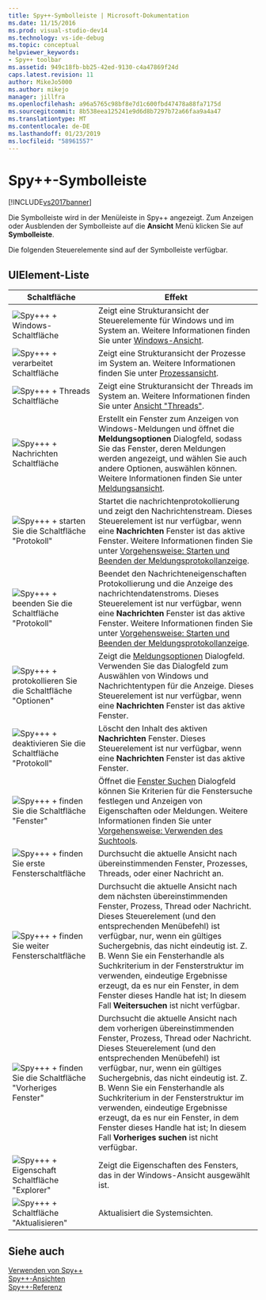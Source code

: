 ```yaml
---
title: Spy++-Symbolleiste | Microsoft-Dokumentation
ms.date: 11/15/2016
ms.prod: visual-studio-dev14
ms.technology: vs-ide-debug
ms.topic: conceptual
helpviewer_keywords:
- Spy++ toolbar
ms.assetid: 949c18fb-bb25-42ed-9130-c4a47869f24d
caps.latest.revision: 11
author: MikeJo5000
ms.author: mikejo
manager: jillfra
ms.openlocfilehash: a96a5765c98bf8e7d1c600fbd47478a88fa7175d
ms.sourcegitcommit: 8b538eea125241e9d6d8b7297b72a66faa9a4a47
ms.translationtype: MT
ms.contentlocale: de-DE
ms.lasthandoff: 01/23/2019
ms.locfileid: "58961557"
---
```

# <a name="spy-toolbar"></a>Spy++-Symbolleiste
[!INCLUDE[vs2017banner](../includes/vs2017banner.md)]

Die Symbolleiste wird in der Menüleiste in Spy++ angezeigt. Zum Anzeigen oder Ausblenden der Symbolleiste auf die **Ansicht** Menü klicken Sie auf **Symbolleiste**.  
  
 Die folgenden Steuerelemente sind auf der Symbolleiste verfügbar.  
  
## <a name="uielement-list"></a>UIElement-Liste  
  
|Schaltfläche|Effekt|  
|------------|------------|  
|![Spy++&#43; &#43; Windows-Schaltfläche](../debugger/media/icon-spy-windows.gif "Icon_Spy ++ _Windows")|Zeigt eine Strukturansicht der Steuerelemente für Windows und im System an. Weitere Informationen finden Sie unter [Windows-Ansicht](../debugger/windows-view.md).|  
|![Spy++&#43; &#43; verarbeitet Schaltfläche](../debugger/media/icon-spy-processes.gif "Icon_Spy ++ _Processes")|Zeigt eine Strukturansicht der Prozesse im System an. Weitere Informationen finden Sie unter [Prozessansicht](../debugger/processes-view.md).|  
|![Spy++&#43; &#43; Threads Schaltfläche](../debugger/media/icon-spy-threads.gif "Icon_Spy ++ _Threads")|Zeigt eine Strukturansicht der Threads im System an. Weitere Informationen finden Sie unter [Ansicht "Threads"](../debugger/threads-view.md).|  
|![Spy++&#43; &#43; Nachrichten Schaltfläche](../debugger/media/icon-spy-messages.gif "Icon_Spy ++ _Messages")|Erstellt ein Fenster zum Anzeigen von Windows-Meldungen und öffnet die **Meldungsoptionen** Dialogfeld, sodass Sie das Fenster, deren Meldungen werden angezeigt, und wählen Sie auch andere Optionen, auswählen können. Weitere Informationen finden Sie unter [Meldungsansicht](../debugger/messages-view.md).|  
|![Spy++&#43; &#43; starten Sie die Schaltfläche "Protokoll"](../debugger/media/icon-spy-startlog.gif "Icon_Spy ++ _StartLog")|Startet die nachrichtenprotokollierung und zeigt den Nachrichtenstream. Dieses Steuerelement ist nur verfügbar, wenn eine **Nachrichten** Fenster ist das aktive Fenster. Weitere Informationen finden Sie unter [Vorgehensweise: Starten und Beenden der Meldungsprotokollanzeige](../debugger/how-to-start-and-stop-the-message-log-display.md).|  
|![Spy++&#43; &#43; beenden Sie die Schaltfläche "Protokoll"](../debugger/media/icon-spy-stoplog.gif "Icon_Spy ++ _StopLog")|Beendet den Nachrichteneigenschaften Protokollierung und die Anzeige des nachrichtendatenstroms. Dieses Steuerelement ist nur verfügbar, wenn eine **Nachrichten** Fenster ist das aktive Fenster. Weitere Informationen finden Sie unter [Vorgehensweise: Starten und Beenden der Meldungsprotokollanzeige](../debugger/how-to-start-and-stop-the-message-log-display.md).|  
|![Spy++&#43; &#43; protokollieren Sie die Schaltfläche "Optionen"](../debugger/media/icon-spy-logoptions.gif "Icon_Spy ++ _LogOptions")|Zeigt die [Meldungsoptionen](../debugger/message-options-dialog-box.md) Dialogfeld. Verwenden Sie das Dialogfeld zum Auswählen von Windows und Nachrichtentypen für die Anzeige. Dieses Steuerelement ist nur verfügbar, wenn eine **Nachrichten** Fenster ist das aktive Fenster.|  
|![Spy++&#43; &#43; deaktivieren Sie die Schaltfläche "Protokoll"](../debugger/media/spy-clearlog.gif "Spy-_ClearLog")|Löscht den Inhalt des aktiven **Nachrichten** Fenster. Dieses Steuerelement ist nur verfügbar, wenn eine **Nachrichten** Fenster ist das aktive Fenster.|  
|![Spy++&#43; &#43; finden Sie die Schaltfläche "Fenster"](../debugger/media/icon-spy-findwindow.gif "Icon_Spy ++ _FindWindow")|Öffnet die [Fenster Suchen](../debugger/find-window-dialog-box.md) Dialogfeld können Sie Kriterien für die Fenstersuche festlegen und Anzeigen von Eigenschaften oder Meldungen. Weitere Informationen finden Sie unter [Vorgehensweise: Verwenden des Suchtools](../debugger/how-to-use-the-finder-tool.md).|  
|![Spy++&#43; &#43; finden Sie erste Fensterschaltfläche](../debugger/media/icon-spy-window.gif "Icon_Spy ++ _Window")|Durchsucht die aktuelle Ansicht nach übereinstimmenden Fenster, Prozesses, Threads, oder einer Nachricht an.|  
|![Spy++&#43; &#43; finden Sie weiter Fensterschaltfläche](../debugger/media/icon-spy-nextwindow.gif "Icon_Spy ++ _NextWindow")|Durchsucht die aktuelle Ansicht nach dem nächsten übereinstimmenden Fenster, Prozess, Thread oder Nachricht. Dieses Steuerelement (und den entsprechenden Menübefehl) ist verfügbar, nur, wenn ein gültiges Suchergebnis, das nicht eindeutig ist. Z. B. Wenn Sie ein Fensterhandle als Suchkriterium in der Fensterstruktur im verwenden, eindeutige Ergebnisse erzeugt, da es nur ein Fenster, in dem Fenster dieses Handle hat ist; In diesem Fall **Weitersuchen** ist nicht verfügbar.|  
|![Spy++&#43; &#43; finden Sie die Schaltfläche "Vorheriges Fenster"](../debugger/media/icon-spy-prevwindow.gif "Icon_Spy ++ _PrevWindow")|Durchsucht die aktuelle Ansicht nach dem vorherigen übereinstimmenden Fenster, Prozess, Thread oder Nachricht. Dieses Steuerelement (und den entsprechenden Menübefehl) ist verfügbar, nur, wenn ein gültiges Suchergebnis, das nicht eindeutig ist. Z. B. Wenn Sie ein Fensterhandle als Suchkriterium in der Fensterstruktur im verwenden, eindeutige Ergebnisse erzeugt, da es nur ein Fenster, in dem Fenster dieses Handle hat ist; In diesem Fall **Vorheriges suchen** ist nicht verfügbar.|  
|![Spy++&#43; &#43; Eigenschaft Schaltfläche "Explorer"](../debugger/media/icon-spy-propexp.gif "Icon_Spy ++ _PropExp")|Zeigt die Eigenschaften des Fensters, das in der Windows-Ansicht ausgewählt ist.|  
|![Spy++&#43; &#43; Schaltfläche "Aktualisieren"](../debugger/media/icon-spy-refresh.gif "Icon_Spy ++ _Refresh")|Aktualisiert die Systemsichten.|  
  
## <a name="see-also"></a>Siehe auch  
 [Verwenden von Spy++](../debugger/using-spy-increment.md)   
 [Spy++-Ansichten](../debugger/spy-increment-views.md)   
 [Spy++-Referenz](../debugger/spy-increment-reference.md)
